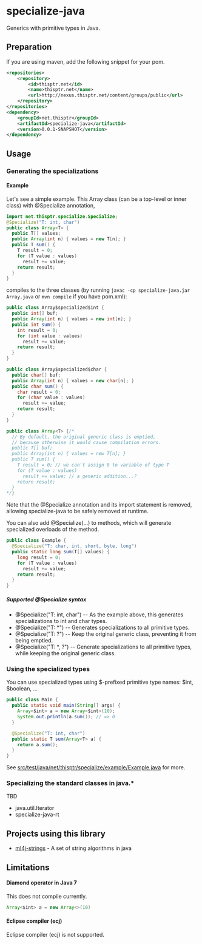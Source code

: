 specialize-java
===============

Generics with primitive types in Java.

Preparation
-----------

If you are using maven, add the following snippet for your pom.
```xml
<repositories>
	<repository>
		<id>thisptr.net</id>
		<name>thisptr.net</name>
		<url>http://nexus.thisptr.net/content/groups/public</url>
	</repository>
</repositories>
<dependency>
	<groupId>net.thisptr</groupId>
	<artifactId>specialize-java</artifactId>
	<version>0.0.1-SNAPSHOT</version>
</dependency>
```

Usage
-----

### Generating the specializations

#### Example

Let's see a simple example. This Array class (can be a top-level or inner class) with @Specialize annotation,

```java
import net.thisptr.specialize.Specialize;
@Specialize("T: int, char")
public class Array<T> {
  public T[] values;
  public Array(int n) { values = new T[n]; }
  public T sum() {
    T result = 0;
    for (T value : values)
      result += value;
    return result;
  }
}
```

compiles to the three classes (by running `javac -cp specialize-java.jar Array.java` or `mvn compile` if you have pom.xml):

```java
public class Array$specialized$int {
  public int[] buf;
  public Array(int n) { values = new int[n]; }
  public int sum() {
    int result = 0;
    for (int value : values)
      result += value;
    return result;
  }
}
```

```java
public class Array$specialized$char {
  public char[] buf;
  public Array(int n) { values = new char[n]; }
  public char sum() {
    char result = 0;
    for (char value : values)
      result += value;
    return result;
  }
}
```

```java
public class Array<T> {/*
  // By default, the original generic class is emptied,
  // because otherwise it would cause compilation errors.
  public T[] buf;
  public Array(int n) { values = new T[n]; }
  public T sum() {
    T result = 0; // we can't assign 0 to variable of type T
    for (T value : values)
      result += value; // a generic addition...?
    return result;
  }
*/}
```

Note that the @Specialize annotation and its import statement is removed, allowing specialize-java to be safely removed at runtime.

You can also add @Specialize(...) to methods, which will generate specialized overloads of the method.

```java
public class Example {
  @Specialize("T: char, int, short, byte, long")
  public static long sum(T[] values) {
    long result = 0;
    for (T value : values)
      result += value;
    return result;
  }
}
```


##### Supported @Specialize syntax
  
- @Specialize("T: int, char")  -- As the example above, this generates specializations to int and char types.
- @Specialize("T: *")  -- Generates specializations to all primitive types.
- @Specialize("T: ?")  -- Keep the original generic class, preventing it from being emptied.
- @Specialize("T: *, ?")  -- Generate specializations to all primitive types, while keeping the original generic class.


### Using the specialized types

You can use specialized types using $-prefixed primitive type names: $int, $boolean, ...

```java
public class Main {
  public static void main(String[] args) {
    Array<$int> a = new Array<$int>(10);
    System.out.println(a.sum()); // => 0
  }

  @Specialize("T: int, char")
  public static T sum(Array<T> a) {
    return a.sum();
  }
}
```

See [src/test/java/net/thisptr/specialize/example/Example.java](https://github.com/eiiches/specialize-java/blob/develop/src/test/java/net/thisptr/specialize/example/Example.java) for more.

### Specializing the standard classes in java.*

TBD

- java.util.Iterator<T>
- specialize-java-rt


Projects using this library
---------------------------

- [ml4j-strings](https://github.com/eiiches/ml4j-strings) - A set of string algorithms in java

Limitations
-----------

#### Diamond operator in Java 7

This does not compile currently.
```java
Array<$int> a = new Array<>(10)
```

#### Eclipse compiler (ecj)

Eclipse compiler (ecj) is not supported.
